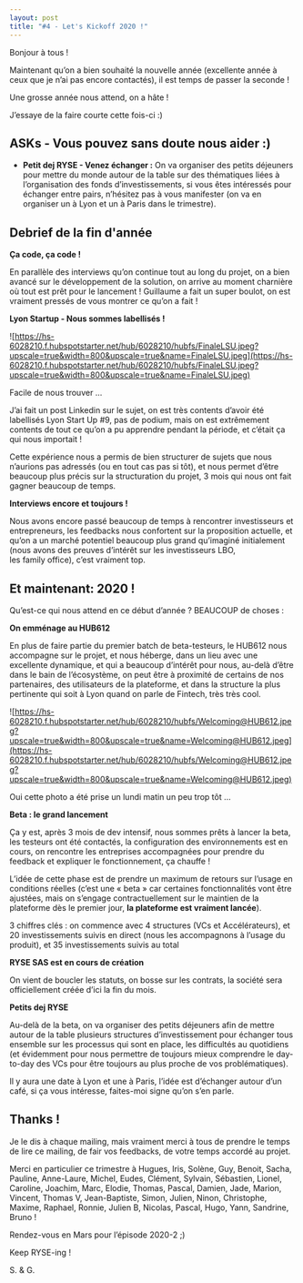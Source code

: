 ```yaml
---
layout: post
title: "#4 - Let's Kickoff 2020 !"
---
```

Bonjour à tous !

Maintenant qu’on a bien souhaité la nouvelle année (excellente année à ceux que je n’ai pas encore contactés), il est temps de passer la seconde !

Une grosse année nous attend, on a hâte !

J’essaye de la faire courte cette fois-ci :)

## ASKs - Vous pouvez sans doute nous aider :)

* **Petit dej RYSE - Venez échanger :** On va organiser des petits déjeuners pour mettre du monde autour de la table sur des thématiques liées à l’organisation des fonds d’investissements, si vous êtes intéressés pour échanger entre pairs, n’hésitez pas à vous manifester (on va en organiser un à Lyon et un à Paris dans le trimestre).

## **Debrief de la fin d'année**

**Ça code, ça code !**

En parallèle des interviews qu’on continue tout au long du projet, on a bien avancé sur le développement de la solution, on arrive au moment charnière où tout est prêt pour le lancement ! Guillaume a fait un super boulot, on est vraiment pressés de vous montrer ce qu’on a fait !

**Lyon Startup - Nous sommes labellisés !**

![https://hs-6028210.f.hubspotstarter.net/hub/6028210/hubfs/FinaleLSU.jpeg?upscale=true&width=800&upscale=true&name=FinaleLSU.jpeg](https://hs-6028210.f.hubspotstarter.net/hub/6028210/hubfs/FinaleLSU.jpeg?upscale=true&width=800&upscale=true&name=FinaleLSU.jpeg)

Facile de nous trouver …

J’ai fait un post Linkedin sur le sujet, on est très contents d’avoir été labellisés Lyon Start Up #9, pas de podium, mais on est extrêmement contents de tout ce qu’on a pu apprendre pendant la période, et c’était ça qui nous importait !

Cette expérience nous a permis de bien structurer de sujets que nous n’aurions pas adressés (ou en tout cas pas si tôt), et nous permet d’être beaucoup plus précis sur la structuration du projet, 3 mois qui nous ont fait gagner beaucoup de temps.

**Interviews encore et toujours !**

Nous avons encore passé beaucoup de temps à rencontrer investisseurs et entrepreneurs, les feedbacks nous confortent sur la proposition actuelle, et qu’on a un marché potentiel beaucoup plus grand qu’imaginé initialement (nous avons des preuves d’intérêt sur les investisseurs LBO, les family office), c’est vraiment top.

## Et maintenant: 2020 !

Qu’est-ce qui nous attend en ce début d’année ? BEAUCOUP de choses :

**On emménage au HUB612**

En plus de faire partie du premier batch de beta-testeurs, le HUB612 nous accompagne sur le projet, et nous héberge, dans un lieu avec une excellente dynamique, et qui a beaucoup d’intérêt pour nous, au-delà d’être dans le bain de l’écosystème, on peut être à proximité de certains de nos partenaires, des utilisateurs de la plateforme, et dans la structure la plus pertinente qui soit à Lyon quand on parle de Fintech, très très cool.

![https://hs-6028210.f.hubspotstarter.net/hub/6028210/hubfs/Welcoming@HUB612.jpeg?upscale=true&width=800&upscale=true&name=Welcoming@HUB612.jpeg](https://hs-6028210.f.hubspotstarter.net/hub/6028210/hubfs/Welcoming@HUB612.jpeg?upscale=true&width=800&upscale=true&name=Welcoming@HUB612.jpeg)

Oui cette photo a été prise un lundi matin un peu trop tôt …

**Beta : le grand lancement**

Ça y est, après 3 mois de dev intensif, nous sommes prêts à lancer la beta, les testeurs ont été contactés, la configuration des environnements est en cours, on rencontre les entreprises accompagnées pour prendre du feedback et expliquer le fonctionnement, ça chauffe !

L’idée de cette phase est de prendre un maximum de retours sur l’usage en conditions réelles (c’est une « beta » car certaines fonctionnalités vont être ajustées, mais on s’engage contractuellement sur le maintien de la plateforme dès le premier jour, **la plateforme est vraiment lancée**).

3 chiffres clés : on commence avec 4 structures (VCs et Accélérateurs), et 20 investissements suivis en direct (nous les accompagnons à l’usage du produit), et 35 investissements suivis au total

**RYSE SAS est en cours de création**

On vient de boucler les statuts, on bosse sur les contrats, la société sera officiellement créée d’ici la fin du mois.

**Petits dej RYSE**

Au-delà de la beta, on va organiser des petits déjeuners afin de mettre autour de la table plusieurs structures d’investissement pour échanger tous ensemble sur les processus qui sont en place, les difficultés au quotidiens (et évidemment pour nous permettre de toujours mieux comprendre le day-to-day des VCs pour être toujours au plus proche de vos problématiques).

Il y aura une date à Lyon et une à Paris, l’idée est d’échanger autour d’un café, si ça vous intéresse, faites-moi signe qu’on s’en parle.

## Thanks **!**

Je le dis à chaque mailing, mais vraiment merci à tous de prendre le temps de lire ce mailing, de fair vos feedbacks, de votre temps accordé au projet.

Merci en particulier ce trimestre à Hugues, Iris, Solène, Guy, Benoit, Sacha, Pauline, Anne-Laure, Michel, Eudes, Clément, Sylvain, Sébastien, Lionel, Caroline, Joachim, Marc, Elodie, Thomas, Pascal, Damien, Jade, Marion, Vincent, Thomas V, Jean-Baptiste, Simon, Julien, Ninon, Christophe, Maxime, Raphael, Ronnie, Julien B, Nicolas, Pascal, Hugo, Yann, Sandrine, Bruno !

Rendez-vous en Mars pour l’épisode 2020-2 ;)

Keep RYSE-ing !

S. & G.